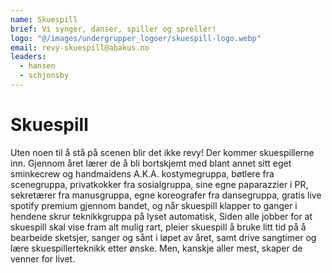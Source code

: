 ```yaml
---
name: Skuespill
brief: Vi synger, danser, spiller og spreller!
logo: "@/images/undergrupper_logoer/skuespill-logo.webp"
email: revy-skuespill@abakus.no
leaders:
  - hansen
  - schjonsby
---
```


# Skuespill

Uten noen til å stå på scenen blir det ikke revy! Der kommer skuespillerne inn. Gjennom året lærer de å bli bortskjemt med blant annet sitt eget sminkecrew og handmaidens A.K.A. kostymegruppa, bøtlere fra scenegruppa, privatkokker fra sosialgruppa, sine egne paparazzier i PR, sekretærer fra manusgruppa, egne koreografer fra dansegruppa, gratis live spotify premium gjennom bandet, og når skuespill klapper to ganger i hendene skrur teknikkgruppa på lyset automatisk, Siden alle jobber for at skuespill skal vise fram alt mulig rart, pleier skuespill å bruke litt tid på å bearbeide sketsjer, sanger og sånt i løpet av året, samt drive sangtimer og lære skuespillerteknikk etter ønske. Men, kanskje aller mest, skaper de venner for livet.
